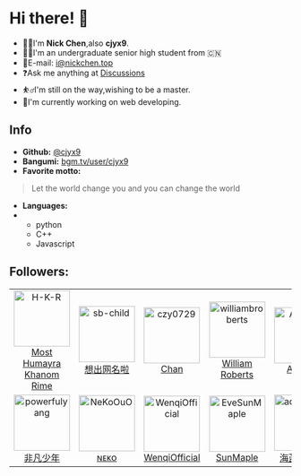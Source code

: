 # Hi there! 👋

- 👨‍🦯I'm **Nick Chen**,also **cjyx9**.
- 🧑‍🎓I'm an undergraduate senior high student from 🇨🇳
- 📧E-mail: i@nickchen.top
- ❓Ask me anything at [Discussions](https://github.com/nick-cjyx9/nick-cjyx9/discussions)
- ⛹️‍♂️I'm still on the way,wishing to be a master.
- 🤜I'm currently working on web developing.


## Info
- **Github:** [@cjyx9](https://github.com/nick-cjyx9)
- **Bangumi:** [bgm.tv/user/cjyx9](https://bgm.tv/user/cjyx9)
- **Favorite motto:** 
> Let the world change you and you can change the world
- **Languages:**
- - python
  - C++
  - Javascript
## Followers:
<!--START_SECTION:top-followers-->
<table>
  <tr>
    <td align="center">
      <a href="https://github.com/H-K-R">
        <img src="https://avatars2.githubusercontent.com/u/69351423" width="100px;" alt="H-K-R"/>
      </a>
      <br />
      <a href="https://github.com/H-K-R">Most Humayra Khanom Rime</a>
    </td>
    <td align="center">
      <a href="https://github.com/sb-child">
        <img src="https://avatars2.githubusercontent.com/u/55868015" width="100px;" alt="sb-child"/>
      </a>
      <br />
      <a href="https://github.com/sb-child">想出网名啦</a>
    </td>
    <td align="center">
      <a href="https://github.com/czy0729">
        <img src="https://avatars2.githubusercontent.com/u/13514316" width="100px;" alt="czy0729"/>
      </a>
      <br />
      <a href="https://github.com/czy0729">Chan</a>
    </td>
    <td align="center">
      <a href="https://github.com/williambroberts">
        <img src="https://avatars2.githubusercontent.com/u/123806743" width="100px;" alt="williambroberts"/>
      </a>
      <br />
      <a href="https://github.com/williambroberts">William Roberts</a>
    </td>
    <td align="center">
      <a href="https://github.com/AriDevK">
        <img src="https://avatars2.githubusercontent.com/u/42656298" width="100px;" alt="AriDevK"/>
      </a>
      <br />
      <a href="https://github.com/AriDevK">Ari Dev</a>
    </td>
    <td align="center">
      <a href="https://github.com/EmilianoEmanuelSosa">
        <img src="https://avatars2.githubusercontent.com/u/127326797" width="100px;" alt="EmilianoEmanuelSosa"/>
      </a>
      <br />
      <a href="https://github.com/EmilianoEmanuelSosa">Emiliano Sosa</a>
    </td>
    <td align="center">
      <a href="https://github.com/hglong16">
        <img src="https://avatars2.githubusercontent.com/u/83296144" width="100px;" alt="hglong16"/>
      </a>
      <br />
      <a href="https://github.com/hglong16">Hoang Long</a>
    </td>
  </tr>
  <tr>
    <td align="center">
      <a href="https://github.com/powerfulyang">
        <img src="https://avatars2.githubusercontent.com/u/21997724" width="100px;" alt="powerfulyang"/>
      </a>
      <br />
      <a href="https://github.com/powerfulyang">非凡少年</a>
    </td>
    <td align="center">
      <a href="https://github.com/NeKoOuO">
        <img src="https://avatars2.githubusercontent.com/u/111511925" width="100px;" alt="NeKoOuO"/>
      </a>
      <br />
      <a href="https://github.com/NeKoOuO">ɴᴇᴋᴏ</a>
    </td>
    <td align="center">
      <a href="https://github.com/WenqiOfficial">
        <img src="https://avatars2.githubusercontent.com/u/67701681" width="100px;" alt="WenqiOfficial"/>
      </a>
      <br />
      <a href="https://github.com/WenqiOfficial">WenqiOfficial</a>
    </td>
    <td align="center">
      <a href="https://github.com/EveSunMaple">
        <img src="https://avatars2.githubusercontent.com/u/121652165" width="100px;" alt="EveSunMaple"/>
      </a>
      <br />
      <a href="https://github.com/EveSunMaple">SunMaple</a>
    </td>
    <td align="center">
      <a href="https://github.com/aquamarine5">
        <img src="https://avatars2.githubusercontent.com/u/50990424" width="100px;" alt="aquamarine5"/>
      </a>
      <br />
      <a href="https://github.com/aquamarine5">海蓝咕咕鸽</a>
    </td>
    <td align="center">
      <a href="https://github.com/HushedAlways">
        <img src="https://avatars2.githubusercontent.com/u/159624870" width="100px;" alt="HushedAlways"/>
      </a>
      <br />
      <a href="https://github.com/HushedAlways">陈琳匀</a>
    </td>
  </tr>
</table>
<!--END_SECTION:top-followers-->
